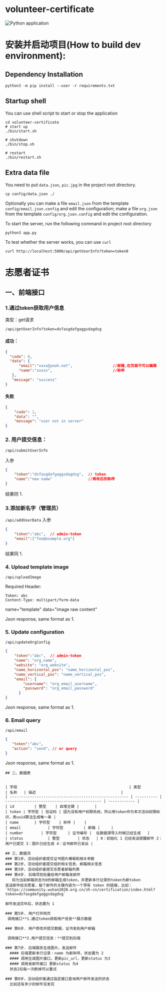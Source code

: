 # volunteer-certificate
![Python application](https://github.com/wuhan2020/volunteer-certificate/workflows/Python%20application/badge.svg)
# 安装并启动项目(How to build dev environment):
## Dependency Installation
```shell
python3 -m pip install --user -r requirements.txt
```
## Startup shell

You can use shell script to start or stop the application 
```shell script
cd volunteer-certificate
# start up
./bin/start.sh

# shutdown
./bin/stop.sh

# restart
./bin/restart.sh
```

## Extra data file
You need to put `data.json`, `pic.jpg` in the project root directory.
```shell
cp config/data.json ./
```
Optionally you can make a file `email.json` from the template `config/email.json.config` and edit the configuration; make a file `org.json` from the template `config/org.json.config` and edit the configuration.

To start the server, run the following command in project root directory
```shell
python3 app.py
```
To test whether the server works, you can use `curl`
```shell
curl http://localhost:5000/api/getUserInfo?token=token0
```
# 志愿者证书

## 一、前端接口


### 1.通过token获取用户信息
类型：get请求 

`/api/getUserInfo?token=dsfasgdafgaggsdagdsg`

#### 成功：
```json
{
  "code": 0,
  "data": {
      "email":"xxxx@yeah.net",                  //邮箱,在页面不可以编辑
      "name":"xxxxx",                           //称呼
   },
   "message": "success"
}
```

#### 失败
```json
{
    "code": 1,
    "data": "",
    "message": "user not in server"
}
```
### 2. 用户提交信息：

`/api/submitUserInfo`


入参

```json
{
    "token":"dsfasgdafgaggsdagdsg",  // token
    "name":"new namw"                //修改后的称呼
}
```

结果同 1.
### 3.添加新名字（管理员）
 `/api/addUserData`
 入参

```json
{
    "token":"abc",  // admin-token
    "email":["foo@example.org"]
}
```

结果同 1.
### 4. Upload template image
 `/api/uploadImage`

Required Header:
```
Token: abc
Content-Type: multipart/form-data
```

name="template"
data="image raw content"

Json response, same format as 1.
### 5. Update configuration
`/api/updateOrgConfig`
```json
{
    "token":"abc",  // admin-token
    "name": "org_name",
    "website": "org_website",
    "name_horizontal_pos": "name_horizontal_pos",
    "name_vertical_pos": "name_vertical_pos",
    "email": {
        "username": "org_email_username",
        "password": "org_email_password"
      }
}
```
Json response, same format as 1.
### 6. Email query
`/api/email`
```json
{
   "token":"abc",
   "action": "send", // or query
}
```
Json response, same format as 1.
```
## 二、数据表


| 字段                                                  | 类型                                                | 名称   | 描述                                      |
| ----------------------------------------------------- | ---------- | ------------------------------------------- | ------------ |
| id         | 整型    | 自增主键 |       |
| token | 字符型 | 验证码 | 因为没有用户权限系统，所以用token作为本次活动权限标识，用uuid算法生成唯一串 |
| name       | 字符型    | 称呼 |    |
| email            | 字符型         | 邮箱 |     |
| number        | 字符型     | 证书编号 |  在数据源导入时候已经生成   |
| status           | 整型        | 状态   | 0：初始化 1 已经发送提醒邮件 2：用户已提交 3：图片已经生成 4：证书邮件已发出 |

## 三、数据流
### 第1步，活动组织者提交证书图片模板和相关参数
### 第2步，活动组织者提交组织相关信息、邮箱相关信息
### 第3步，活动组织者提交志愿者邮箱列表
### 第4步. 后端项目批量给用户邮箱发邮件
   将为当前邮箱状态为0的邮箱生成token，并更新本行记录的token为新token
发送邮件给志愿者，每个邮件的关键内容为一个带有 token 的链接，比如：
`https://community.wuhan2020.org.cn/zh-cn/certification/index.html?token=dsfasgdafgaggsdagdsg`

邮件发送完毕后，状态置为 1

### 第5步. 用户打开网页
 调用接口**1.通过token获取用户信息**展示数据

### 第6步. 用户修改并提交数据，证书发到用户邮箱

 调用接口**2.用户提交信息：**提交到后端
 
### 第7步. 后端服务生成图片，发送邮件
  #### 后端更新本行记录：name 为新称呼，状态置为 2
  #### 调用生成图片接口，更新pic_url，更新status 为3
  #### 调用发邮件接口 更新status 为4  
  状态2后每一次断掉可以重试

### 第8步，活动组织者通过指定接口查询用户邮件发送的状态
  比如还有多少封邮件没发完
